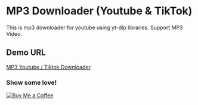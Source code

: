 # MP3 Downloader (Youtube & TikTok)

This is mp3 downloader for youtube using yt-dlp libraries.
Support MP3 Video. 


## Demo URL

[MP3 Youtube / Tiktok Downloader](https://ytds-mp3-98jsbsavspigh7yhvvigapp.streamlit.app/)


### Show some love!
[![Buy Me a Coffee](https://img.buymeacoffee.com/button-api/?text=Buy%20me%20a%20coffee&emoji=☕&slug=suriyakame&button_colour=FFDD00&font_colour=000000&font_family=Cookie&outline_colour=000000&coffee_colour=ffffff)](https://buymeacoffee.com/suriyakame)


